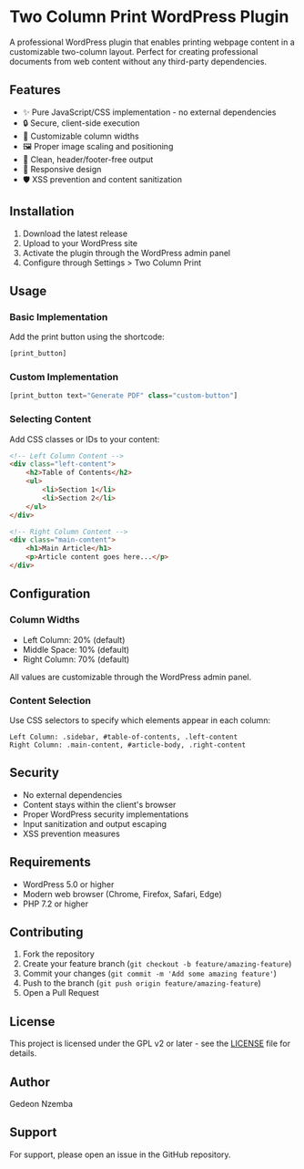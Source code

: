 # Two Column Print WordPress Plugin

A professional WordPress plugin that enables printing webpage content in a customizable two-column layout. Perfect for creating professional documents from web content without any third-party dependencies.

## Features

- ✨ Pure JavaScript/CSS implementation - no external dependencies
- 🔒 Secure, client-side execution
- 📏 Customizable column widths
- 🖼️ Proper image scaling and positioning
- 📄 Clean, header/footer-free output
- 🎨 Responsive design
- 🛡️ XSS prevention and content sanitization

## Installation

1. Download the latest release
2. Upload to your WordPress site
3. Activate the plugin through the WordPress admin panel
4. Configure through Settings > Two Column Print

## Usage

### Basic Implementation

Add the print button using the shortcode:

```php
[print_button]
```

### Custom Implementation

```php
[print_button text="Generate PDF" class="custom-button"]
```

### Selecting Content

Add CSS classes or IDs to your content:

```html
<!-- Left Column Content -->
<div class="left-content">
    <h2>Table of Contents</h2>
    <ul>
        <li>Section 1</li>
        <li>Section 2</li>
    </ul>
</div>

<!-- Right Column Content -->
<div class="main-content">
    <h1>Main Article</h1>
    <p>Article content goes here...</p>
</div>
```

## Configuration

### Column Widths
- Left Column: 20% (default)
- Middle Space: 10% (default)
- Right Column: 70% (default)

All values are customizable through the WordPress admin panel.

### Content Selection
Use CSS selectors to specify which elements appear in each column:

```
Left Column: .sidebar, #table-of-contents, .left-content
Right Column: .main-content, #article-body, .right-content
```

## Security

- No external dependencies
- Content stays within the client's browser
- Proper WordPress security implementations
- Input sanitization and output escaping
- XSS prevention measures

## Requirements

- WordPress 5.0 or higher
- Modern web browser (Chrome, Firefox, Safari, Edge)
- PHP 7.2 or higher

## Contributing

1. Fork the repository
2. Create your feature branch (`git checkout -b feature/amazing-feature`)
3. Commit your changes (`git commit -m 'Add some amazing feature'`)
4. Push to the branch (`git push origin feature/amazing-feature`)
5. Open a Pull Request

## License

This project is licensed under the GPL v2 or later - see the [LICENSE](LICENSE) file for details.

## Author

Gedeon Nzemba

## Support

For support, please open an issue in the GitHub repository.
